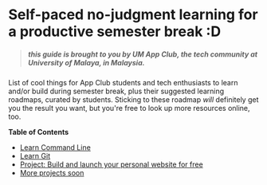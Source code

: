 # Self-paced no-judgment learning for a productive semester break :D

> ##### *this guide is brought to you by UM App Club, the tech community at University of Malaya, in Malaysia.*

List of cool things for App Club students and tech enthusiasts to learn and/or build during semester break, plus their suggested learning roadmaps, curated by students. Sticking to these roadmap *will* definitely get you the result you want, but you're free to look up more resources online, too.

**Table of Contents**  


- [Learn Command Line](GUIDE.md#learn-command-line)
- [Learn Git](GUIDE.md#learn-git)
- [Project: Build and launch your personal website for free](GUIDE.md)
- [More projects soon](#)

